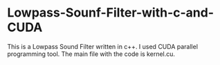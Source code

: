 # Lowpass-Sounf-Filter-with-c-and-CUDA
This is a Lowpass Sound Filter written in c++. I used CUDA parallel programming tool. The main file with the code is kernel.cu.
